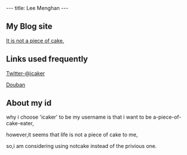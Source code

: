 <link href="http://kevinburke.bitbucket.org/markdowncss/markdown.css" rel="stylesheet"></link>
---
title: Lee Menghan
---

## My Blog site 
  [It is not a piece of cake.](http://icaker.info)

## Links used frequently
  [Twitter-@icaker](http://twitter.com/icaker)

  [Douban](http://www.douban.com/people/icaker/)
  
## About my id
  why i choose 'icaker' to be my username is that i want to be a-piece-of-cake-eater,

  however,it seems that life is not a piece of cake to me,

  so,i am considering using notcake instead of the privious one. 





